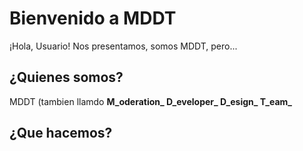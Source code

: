 # Bienvenido a MDDT

¡Hola, Usuario! Nos presentamos, somos MDDT, pero...

## ¿Quienes somos?

MDDT (tambien llamdo **M_oderation_ D_eveloper_ D_esign_ T_eam_**

## ¿Que hacemos?
